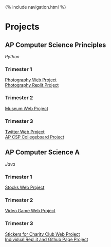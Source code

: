 {% include navigation.html %}

# Projects

## AP Computer Science Principles
*Python*
### Trimester 1
[Photography Web Project](https://github.com/fruitycoders/photography)\
[Photography Replit Project](https://replit.com/@fruitycoders/photography#index.html)
### Trimester 2
[Museum Web Project](https://github.com/crystalwidjaja/lobster)
### Trimester 3
[Twitter Web Project](https://github.com/noyah81/p2ducks)\
[AP CSP Collegeboard Project](https://github.com/maggie3000/showrecommend)

## AP Computer Science A
*Java*
### Trimester 1
[Stocks Web Project](https://github.com/rkwreck/team_giraffe_website)
### Trimester 2
[Video Game Web Project](https://github.com/florayuan18/pikachudrinkingwindex)
### Trimester 3
[Stickers for Charity Club Web Project](https://github.com/dsblack0/stickers_for_charity)\
[Individual Repl.it and Github Page Project](https://github.com/maggie3000/CSAindividualrepoTRI3/tree/gh-pages)
